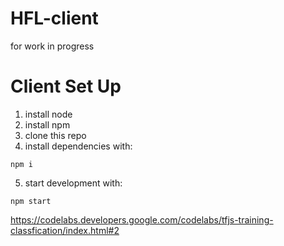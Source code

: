 # HFL-client
for work in progress

# Client Set Up
1. install node
2. install npm
3. clone this repo
4. install dependencies with: 
```
npm i
```
5. start development with:
```
npm start
```

https://codelabs.developers.google.com/codelabs/tfjs-training-classfication/index.html#2
